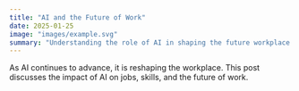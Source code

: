 ```yaml
---
title: "AI and the Future of Work"
date: 2025-01-25
image: "images/example.svg"
summary: "Understanding the role of AI in shaping the future workplace and its implications for the workforce."
---
```


As AI continues to advance, it is reshaping the workplace. This post discusses the impact of AI on jobs, skills, and the future of work.
